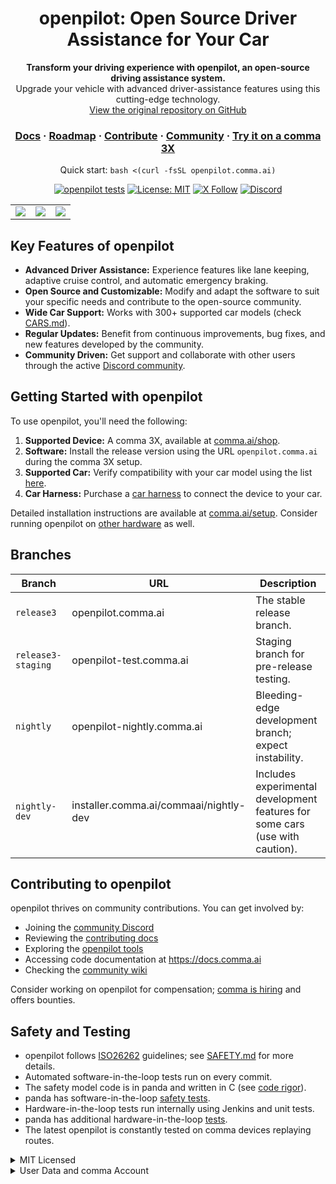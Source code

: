 <div align="center" style="text-align: center;">

<h1>openpilot: Open Source Driver Assistance for Your Car</h1>

<p>
  <b>Transform your driving experience with openpilot, an open-source driving assistance system.</b>
  <br>
  Upgrade your vehicle with advanced driver-assistance features using this cutting-edge technology.
  <br>
  <a href="https://github.com/commaai/openpilot">View the original repository on GitHub</a>
</p>

<h3>
  <a href="https://docs.comma.ai">Docs</a>
  <span> · </span>
  <a href="https://docs.comma.ai/contributing/roadmap/">Roadmap</a>
  <span> · </span>
  <a href="https://github.com/commaai/openpilot/blob/master/docs/CONTRIBUTING.md">Contribute</a>
  <span> · </span>
  <a href="https://discord.comma.ai">Community</a>
  <span> · </span>
  <a href="https://comma.ai/shop">Try it on a comma 3X</a>
</h3>

Quick start: `bash <(curl -fsSL openpilot.comma.ai)`

[![openpilot tests](https://github.com/commaai/openpilot/actions/workflows/selfdrive_tests.yaml/badge.svg)](https://github.com/commaai/openpilot/actions/workflows/selfdrive_tests.yaml)
[![License: MIT](https://img.shields.io/badge/License-MIT-yellow.svg)](LICENSE)
[![X Follow](https://img.shields.io/twitter/follow/comma_ai)](https://x.com/comma_ai)
[![Discord](https://img.shields.io/discord/469524606043160576)](https://discord.comma.ai)

</div>

<table>
  <tr>
    <td><a href="https://youtu.be/NmBfgOanCyk" title="Video By Greer Viau"><img src="https://github.com/commaai/openpilot/assets/8762862/2f7112ae-f748-4f39-b617-fabd689c3772"></a></td>
    <td><a href="https://youtu.be/VHKyqZ7t8Gw" title="Video By Logan LeGrand"><img src="https://github.com/commaai/openpilot/assets/8762862/92351544-2833-40d7-9e0b-7ef7ae37ec4c"></a></td>
    <td><a href="https://youtu.be/SUIZYzxtMQs" title="A drive to Taco Bell"><img src="https://github.com/commaai/openpilot/assets/8762862/05ceefc5-2628-439c-a9b2-89ceefc6f63"></a></td>
  </tr>
</table>

## Key Features of openpilot

*   **Advanced Driver Assistance:** Experience features like lane keeping, adaptive cruise control, and automatic emergency braking.
*   **Open Source and Customizable:**  Modify and adapt the software to suit your specific needs and contribute to the open-source community.
*   **Wide Car Support:**  Works with 300+ supported car models (check [CARS.md](docs/CARS.md)).
*   **Regular Updates:** Benefit from continuous improvements, bug fixes, and new features developed by the community.
*   **Community Driven:**  Get support and collaborate with other users through the active [Discord community](https://discord.comma.ai).

## Getting Started with openpilot

To use openpilot, you'll need the following:

1.  **Supported Device:** A comma 3X, available at [comma.ai/shop](https://comma.ai/shop/comma-3x).
2.  **Software:** Install the release version using the URL `openpilot.comma.ai` during the comma 3X setup.
3.  **Supported Car:** Verify compatibility with your car model using the list [here](docs/CARS.md).
4.  **Car Harness:** Purchase a [car harness](https://comma.ai/shop/car-harness) to connect the device to your car.

Detailed installation instructions are available at [comma.ai/setup](https://comma.ai/setup). Consider running openpilot on [other hardware](https://blog.comma.ai/self-driving-car-for-free/) as well.

## Branches

| Branch             | URL                         | Description                                                                    |
| ------------------ | --------------------------- | ------------------------------------------------------------------------------ |
| `release3`         | openpilot.comma.ai          | The stable release branch.                                                     |
| `release3-staging` | openpilot-test.comma.ai     | Staging branch for pre-release testing.                                        |
| `nightly`          | openpilot-nightly.comma.ai  | Bleeding-edge development branch; expect instability.                          |
| `nightly-dev`      | installer.comma.ai/commaai/nightly-dev | Includes experimental development features for some cars (use with caution). |

## Contributing to openpilot

openpilot thrives on community contributions. You can get involved by:

*   Joining the [community Discord](https://discord.comma.ai)
*   Reviewing the [contributing docs](docs/CONTRIBUTING.md)
*   Exploring the [openpilot tools](tools/)
*   Accessing code documentation at https://docs.comma.ai
*   Checking the [community wiki](https://github.com/commaai/openpilot/wiki)

Consider working on openpilot for compensation; [comma is hiring](https://comma.ai/jobs#open-positions) and offers bounties.

## Safety and Testing

*   openpilot follows [ISO26262](https://en.wikipedia.org/wiki/ISO_26262) guidelines; see [SAFETY.md](docs/SAFETY.md) for more details.
*   Automated software-in-the-loop tests run on every commit.
*   The safety model code is in panda and written in C (see [code rigor](https://github.com/commaai/panda#code-rigor)).
*   panda has software-in-the-loop [safety tests](https://github.com/commaai/panda/tree/master/tests/safety).
*   Hardware-in-the-loop tests run internally using Jenkins and unit tests.
*   panda has additional hardware-in-the-loop [tests](https://github.com/commaai/panda/blob/master/Jenkinsfile).
*   The latest openpilot is constantly tested on comma devices replaying routes.

<details>
<summary>MIT Licensed</summary>

openpilot is released under the MIT license. Some parts of the software are released under other licenses as specified.

Any user of this software shall indemnify and hold harmless Comma.ai, Inc. and its directors, officers, employees, agents, stockholders, affiliates, subcontractors and customers from and against all allegations, claims, actions, suits, demands, damages, liabilities, obligations, losses, settlements, judgments, costs and expenses (including without limitation attorneys’ fees and costs) which arise out of, relate to or result from any use of this software by user.

**THIS IS ALPHA QUALITY SOFTWARE FOR RESEARCH PURPOSES ONLY. THIS IS NOT A PRODUCT.
YOU ARE RESPONSIBLE FOR COMPLYING WITH LOCAL LAWS AND REGULATIONS.
NO WARRANTY EXPRESSED OR IMPLIED.**
</details>

<details>
<summary>User Data and comma Account</summary>

By default, openpilot uploads the driving data to our servers. You can also access your data through [comma connect](https://connect.comma.ai/). We use your data to train better models and improve openpilot for everyone.

openpilot is open source software: the user is free to disable data collection if they wish to do so.

openpilot logs the road-facing cameras, CAN, GPS, IMU, magnetometer, thermal sensors, crashes, and operating system logs.
The driver-facing camera and microphone are only logged if you explicitly opt-in in settings.

By using openpilot, you agree to [our Privacy Policy](https://comma.ai/privacy). You understand that use of this software or its related services will generate certain types of user data, which may be logged and stored at the sole discretion of comma. By accepting this agreement, you grant an irrevocable, perpetual, worldwide right to comma for the use of this data.
</details>